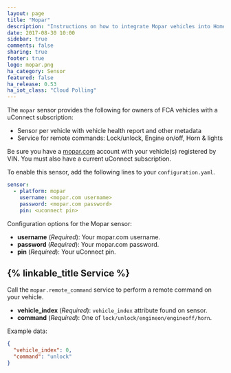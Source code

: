```yaml
---
layout: page
title: "Mopar"
description: "Instructions on how to integrate Mopar vehicles into Home Assistant."
date: 2017-08-30 10:00
sidebar: true
comments: false
sharing: true
footer: true
logo: mopar.png
ha_category: Sensor
featured: false
ha_release: 0.53
ha_iot_class: "Cloud Polling"
---
```


The `mopar` sensor provides the following for owners of FCA vehicles with a uConnect subscription:

- Sensor per vehicle with vehicle health report and other metadata
- Service for remote commands: Lock/unlock, Engine on/off, Horn & lights

Be sure you have a [mopar.com](http://mopar.com) account with your vehicle(s) registered by VIN. You must also have a current uConnect subscription.

To enable this sensor, add the following lines to your `configuration.yaml`.

```yaml
sensor:
  - platform: mopar
    username: <mopar.com username>
    password: <mopar.com password>
    pin: <uconnect pin>
```

Configuration options for the Mopar sensor:

- **username** (*Required*): Your mopar.com username.
- **password** (*Required*): Your mopar.com password.
- **pin** (*Required*): Your uConnect pin.

## {% linkable_title Service %}

Call the `mopar.remote_command` service to perform a remote command on your vehicle.

- **vehicle_index** (*Required*): `vehicle_index` attribute found on sensor.
- **command** (*Required*): One of `lock/unlock/engineon/engineoff/horn`.

Example data:

```json
{
  "vehicle_index": 0,
  "command": "unlock"
}
```
